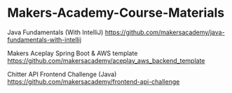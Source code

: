 # Makers-Academy-Course-Materials

Java Fundamentals (With IntelliJ)
https://github.com/makersacademy/java-fundamentals-with-intellij

Makers Aceplay Spring Boot & AWS template
https://github.com/makersacademy/aceplay_aws_backend_template <br/>

Chitter API Frontend Challenge (Java) <br/>
https://github.com/makersacademy/frontend-api-challenge
